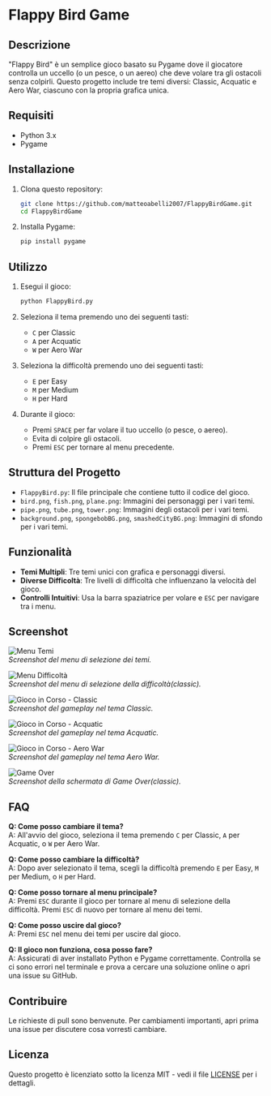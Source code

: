 # Flappy Bird Game

## Descrizione
"Flappy Bird" è un semplice gioco basato su Pygame dove il giocatore controlla un uccello (o un pesce, o un aereo) che deve volare tra gli ostacoli senza colpirli. Questo progetto include tre temi diversi: Classic, Acquatic e Aero War, ciascuno con la propria grafica unica.

## Requisiti
- Python 3.x
- Pygame

## Installazione
1. Clona questo repository:
    ```bash
    git clone https://github.com/matteoabelli2007/FlappyBirdGame.git
    cd FlappyBirdGame
    ```
2. Installa Pygame:
    ```bash
    pip install pygame
    ```

## Utilizzo
1. Esegui il gioco:
    ```bash
    python FlappyBird.py
    ```
2. Seleziona il tema premendo uno dei seguenti tasti:
    - `C` per Classic
    - `A` per Acquatic
    - `W` per Aero War

3. Seleziona la difficoltà premendo uno dei seguenti tasti:
    - `E` per Easy
    - `M` per Medium
    - `H` per Hard

4. Durante il gioco:
    - Premi `SPACE` per far volare il tuo uccello (o pesce, o aereo).
    - Evita di colpire gli ostacoli.
    - Premi `ESC` per tornare al menu precedente.

## Struttura del Progetto
- `FlappyBird.py`: Il file principale che contiene tutto il codice del gioco.
- `bird.png`, `fish.png`, `plane.png`: Immagini dei personaggi per i vari temi.
- `pipe.png`, `tube.png`, `tower.png`: Immagini degli ostacoli per i vari temi.
- `background.png`, `spongebobBG.png`, `smashedCityBG.png`: Immagini di sfondo per i vari temi.

## Funzionalità
- **Temi Multipli**: Tre temi unici con grafica e personaggi diversi.
- **Diverse Difficoltà**: Tre livelli di difficoltà che influenzano la velocità del gioco.
- **Controlli Intuitivi**: Usa la barra spaziatrice per volare e `ESC` per navigare tra i menu.

## Screenshot
![Menu Temi](/screenshots/theme_menu.png)  
*Screenshot del menu di selezione dei temi.*

![Menu Difficoltà](/screenshots/difficulty_menu.png)  
*Screenshot del menu di selezione della difficoltà(classic).*

![Gioco in Corso - Classic](/screenshots/classic_gameplay.png)  
*Screenshot del gameplay nel tema Classic.*

![Gioco in Corso - Acquatic](/screenshots/acquatic_gameplay.png)  
*Screenshot del gameplay nel tema Acquatic.*

![Gioco in Corso - Aero War](/screenshots/aero_war_gameplay.png)  
*Screenshot del gameplay nel tema Aero War.*

![Game Over](/screenshots/game_over.png)  
*Screenshot della schermata di Game Over(classic).*

## FAQ
**Q: Come posso cambiare il tema?**  
A: All'avvio del gioco, seleziona il tema premendo `C` per Classic, `A` per Acquatic, o `W` per Aero War.

**Q: Come posso cambiare la difficoltà?**  
A: Dopo aver selezionato il tema, scegli la difficoltà premendo `E` per Easy, `M` per Medium, o `H` per Hard.

**Q: Come posso tornare al menu principale?**  
A: Premi `ESC` durante il gioco per tornare al menu di selezione della difficoltà. Premi `ESC` di nuovo per tornare al menu dei temi.

**Q: Come posso uscire dal gioco?**  
A: Premi `ESC` nel menu dei temi per uscire dal gioco.

**Q: Il gioco non funziona, cosa posso fare?**  
A: Assicurati di aver installato Python e Pygame correttamente. Controlla se ci sono errori nel terminale e prova a cercare una soluzione online o apri una issue su GitHub.

## Contribuire
Le richieste di pull sono benvenute. Per cambiamenti importanti, apri prima una issue per discutere cosa vorresti cambiare.

## Licenza
Questo progetto è licenziato sotto la licenza MIT - vedi il file [LICENSE](LICENSE.md) per i dettagli.

